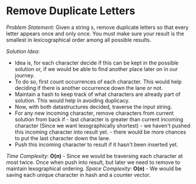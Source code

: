 # Remove Duplicate Letters

_Problem Statement_:
Given a string s, remove duplicate letters so that every letter appears once and only once. You must make sure your result is 
the smallest in lexicographical order among all possible results.
 
_Solution Idea_:
- Idea is, for each character decide if this can be kept in the possible solution or, if we would be able to find another place later on in our journey.
- To do so, first count occurrences of each character. This would help deciding if there is another occurrence down the lane or not.
- Maintain a hash to keep track of what characters are already part of solution. This would help in avoiding duplicacy.
- Now, with both datastructures decided, traverse the input string.
- For any new incoming character, remove characters from current solution from back if
        - last character is greater than current incoming character (Since we want lexographically shortest)
        - we haven't pushed this incoming character into result yet.
        - there would be more chances to put the last character down the lane.
- Push this incoming character to result if it hasn't been inserted yet.

_Time Complexity_: **O(n)** - Since we would be traversing each character at most twice. Once when push into result, but later we need to remove to maintain lexographical ordering.
_Space Complexity_: **O(n)** - We would be saving each unique character in hash and a counter vector.
